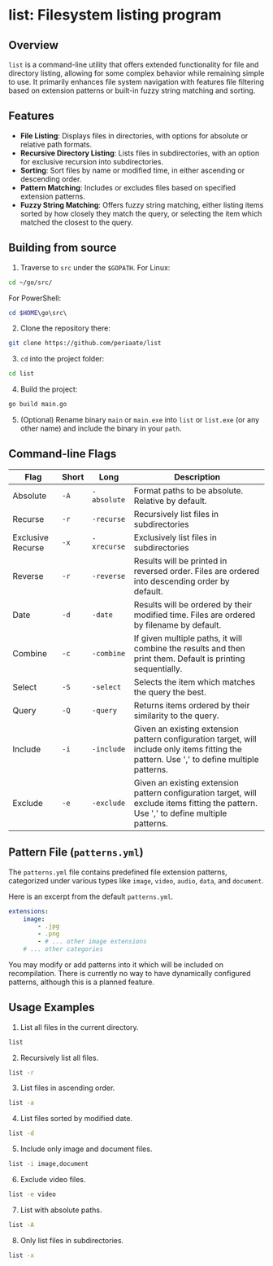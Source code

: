 # list: Filesystem listing program
## Overview 
`list` is a command-line utility that offers extended functionality for file and directory listing, allowing for some complex behavior while remaining simple to use. It primarily enhances file system navigation with features file filtering based on extension patterns or built-in fuzzy string matching and sorting.

## Features
- **File Listing**: Displays files in directories, with options for absolute or relative path formats.
- **Recursive Directory Listing**: Lists files in subdirectories, with an option for exclusive recursion into subdirectories.
- **Sorting**: Sort files by name or modified time, in either ascending or descending order.
- **Pattern Matching**: Includes or excludes files based on specified extension patterns.
- **Fuzzy String Matching**: Offers fuzzy string matching, either listing items sorted by how closely they match the query, or selecting the item which matched the closest to the query.

## Building from source
1. Traverse to `src` under the `$GOPATH`.
For Linux:
```bash
cd ~/go/src/
```
For PowerShell:
```PowerShell
cd $HOME\go\src\
```

2. Clone the repository there:
```bash
git clone https://github.com/periaate/list
```

3. `cd` into the project folder:
```bash
cd list
```

4. Build the project:
```bash
go build main.go
```

5. (Optional) Rename binary `main` or `main.exe` into `list` or `list.exe` (or any other name) and include the binary in your `path`.

## Command-line Flags

|Flag|Short|Long|Description|
|---|---|---|---|
|Absolute|`-A`|`-absolute`|Format paths to be absolute. Relative by default.|
|Recurse|`-r`|`-recurse`|Recursively list files in subdirectories|
|Exclusive Recurse|`-x`|`-xrecurse`|Exclusively list files in subdirectories|
|Reverse|`-r`|`-reverse`|Results will be printed in reversed order. Files are ordered into descending order by default.|
|Date|`-d`|`-date`|Results will be ordered by their modified time. Files are ordered by filename by default.|
|Combine|`-c`|`-combine`|If given multiple paths, it will combine the results and then print them. Default is printing sequentially.|
|Select|`-S`|`-select`|Selects the item which matches the query the best.|
|Query|`-Q`|`-query`|Returns items ordered by their similarity to the query.|
|Include|`-i`|`-include`|Given an existing extension pattern configuration target, will include only items fitting the pattern. Use ',' to define multiple patterns.|
|Exclude|`-e`|`-exclude`|Given an existing extension pattern configuration target, will exclude items fitting the pattern. Use ',' to define multiple patterns.|


## Pattern File (`patterns.yml`)

The `patterns.yml` file contains predefined file extension patterns, categorized under various types like `image`, `video`, `audio`, `data`, and `document`.

Here is an excerpt from the default `patterns.yml`.
```yml
extensions:
    image:
        - .jpg
        - .png
        - # ... other image extensions
    # ... other categories
```

You may modify or add patterns into it which will be included on recompilation. There is currently no way to have dynamically configured patterns, although this is a planned feature.

## Usage Examples

1. List all files in the current directory.
```bash
list
```

2. Recursively list all files.
```bash
list -r
```

3. List files in ascending order.
```bash
list -a
```

4. List files sorted by modified date.
```bash
list -d
```

5. Include only image and document files.
```bash
list -i image,document
```

6. Exclude video files.
```bash
list -e video
```

7. List with absolute paths.
```bash
list -A
```

8. Only list files in subdirectories.
```bash
list -x
```
